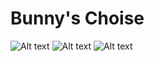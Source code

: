 # Bunny's Choise
![Alt text](https://raw.github.com/mbohun/gfx/master/bunnys-choice/bunnys-choice.png    "original scan")
![Alt text](https://raw.github.com/mbohun/gfx/master/bunnys-choice/bunnys-choice-00.png "converted to bw, cleaned up")
![Alt text](https://raw.github.com/mbohun/gfx/master/bunnys-choice/bunnys-choice-01.png "transparent background")
